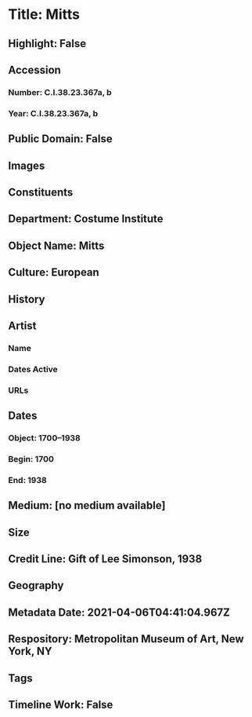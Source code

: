 # Title: Mitts
## Highlight: False
## Accession
### Number: C.I.38.23.367a, b
### Year: C.I.38.23.367a, b
## Public Domain: False
## Images
## Constituents
## Department: Costume Institute
## Object Name: Mitts
## Culture: European
## History
## Artist
### Name
### Dates Active
### URLs
## Dates
### Object: 1700–1938
### Begin: 1700
### End: 1938
## Medium: [no medium available]
## Size
## Credit Line: Gift of Lee Simonson, 1938
## Geography
## Metadata Date: 2021-04-06T04:41:04.967Z
## Respository: Metropolitan Museum of Art, New York, NY
## Tags
## Timeline Work: False